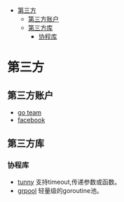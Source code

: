 <!-- TOC -->

- [第三方](#第三方)
    - [第三方账户](#第三方账户)
    - [第三方库](#第三方库)
        - [协程库](#协程库)

<!-- /TOC -->


# 第三方

## 第三方账户

- [go team](https://github.com/golang/)
- [facebook](https://github.com/facebookgo)


## 第三方库

### 协程库

* [tunny](https://github.com/Jeffail/tunny) 支持timeout,传递参数或函数。
* [grpool](https://github.com/ivpusic/grpool) 轻量级的goroutine池。